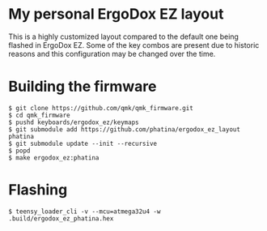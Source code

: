 # My personal ErgoDox EZ layout

This is a highly customized layout compared to the default one being flashed in
ErgoDox EZ.  Some of the key combos are present due to historic reasons and this
configuration may be changed over the time.


# Building the firmware

```
$ git clone https://github.com/qmk/qmk_firmware.git
$ cd qmk_firmware
$ pushd keyboards/ergodox_ez/keymaps
$ git submodule add https://github.com/phatina/ergodox_ez_layout phatina
$ git submodule update --init --recursive
$ popd
$ make ergodox_ez:phatina
```


# Flashing

```
$ teensy_loader_cli -v --mcu=atmega32u4 -w .build/ergodox_ez_phatina.hex
```
